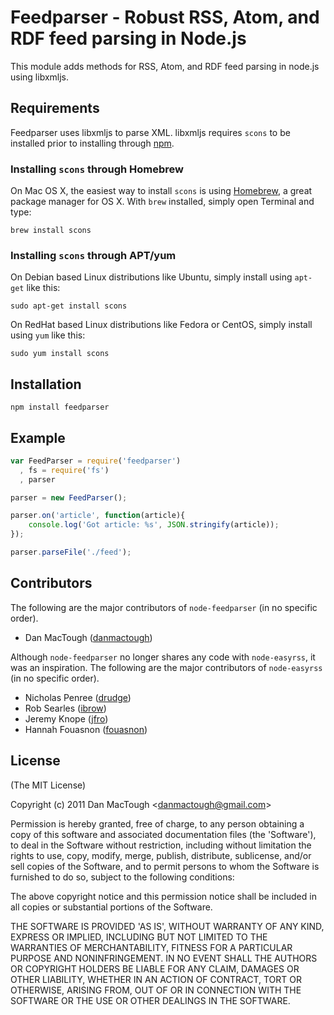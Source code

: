#  Feedparser - Robust RSS, Atom, and RDF feed parsing in Node.js 
      
This module adds methods for RSS, Atom, and RDF feed parsing in node.js using libxmljs.

## Requirements

Feedparser uses libxmljs to parse XML. libxmljs requires `scons` to be installed prior to installing through [npm](http://npmjs.org).

### Installing `scons` through Homebrew

On Mac OS X, the easiest way to install `scons` is using [Homebrew](http://mxcl.github.com/homebrew/), a great package manager for OS X. With `brew` installed, simply open Terminal and type:

    brew install scons


### Installing `scons` through APT/yum

On Debian based Linux distributions like Ubuntu, simply install using `apt-get` like this:

    sudo apt-get install scons

On RedHat based Linux distributions like Fedora or CentOS, simply install using `yum` like this:

    sudo yum install scons

## Installation

    npm install feedparser

## Example

```javascript
var FeedParser = require('feedparser')
  , fs = require('fs')
  , parser

parser = new FeedParser();

parser.on('article', function(article){
    console.log('Got article: %s', JSON.stringify(article));
});

parser.parseFile('./feed');
```

## Contributors

The following are the major contributors of `node-feedparser` (in no specific order).

  * Dan MacTough ([danmactough](http://github.com/danmactough))

Although `node-feedparser` no longer shares any code with `node-easyrss`, it was an inspiration. 
The following are the major contributors of `node-easyrss` (in no specific order).

  * Nicholas Penree ([drudge](http://github.com/drudge))
  * Rob Searles ([ibrow](http://github.com/ibrow))
  * Jeremy Knope ([jfro](http://github.com/jfro))
  * Hannah Fouasnon ([fouasnon](http://github.com/fouasnon))

## License 

(The MIT License)

Copyright (c) 2011 Dan MacTough &lt;danmactough@gmail.com&gt;

Permission is hereby granted, free of charge, to any person obtaining
a copy of this software and associated documentation files (the
'Software'), to deal in the Software without restriction, including
without limitation the rights to use, copy, modify, merge, publish,
distribute, sublicense, and/or sell copies of the Software, and to
permit persons to whom the Software is furnished to do so, subject to
the following conditions:

The above copyright notice and this permission notice shall be
included in all copies or substantial portions of the Software.

THE SOFTWARE IS PROVIDED 'AS IS', WITHOUT WARRANTY OF ANY KIND,
EXPRESS OR IMPLIED, INCLUDING BUT NOT LIMITED TO THE WARRANTIES OF
MERCHANTABILITY, FITNESS FOR A PARTICULAR PURPOSE AND NONINFRINGEMENT.
IN NO EVENT SHALL THE AUTHORS OR COPYRIGHT HOLDERS BE LIABLE FOR ANY
CLAIM, DAMAGES OR OTHER LIABILITY, WHETHER IN AN ACTION OF CONTRACT,
TORT OR OTHERWISE, ARISING FROM, OUT OF OR IN CONNECTION WITH THE
SOFTWARE OR THE USE OR OTHER DEALINGS IN THE SOFTWARE.


